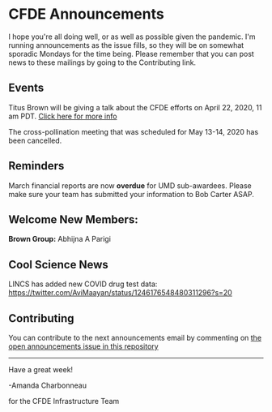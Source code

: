 # CFDE Announcements

I hope you're all doing well, or as well as possible given the pandemic. I'm running announcements as the issue fills, so they will be on somewhat sporadic Mondays for the time being. 
Please remember that you can post news to these mailings by going to the Contributing link.

## Events

Titus Brown will be giving a talk about the CFDE efforts on April 22, 2020, 11 am PDT. [Click here for more info](https://twitter.com/WCMC_UCDavis/status/1248003580528717824)

The cross-pollination meeting that was scheduled for May 13-14, 2020 has been cancelled.

## Reminders

March financial reports are now **overdue** for UMD sub-awardees. Please make sure your team has submitted your information to Bob Carter ASAP.

## Welcome New Members:

**Brown Group:** Abhijna A Parigi

## Cool Science News

LINCS has added new COVID drug test data: https://twitter.com/AviMaayan/status/1246176548480311296?s=20

## Contributing

You can contribute to the next announcements email by commenting on [the open
announcements issue in this repository](https://github.com/nih-cfde/announcements/issues?utf8=%E2%9C%93&q=is%3Aissue+is%3Aopen+Announcements)

---

Have a great week!

-Amanda Charbonneau

for the CFDE Infrastructure Team
